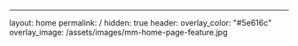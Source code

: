 ---
layout: home
permalink: /
hidden: true
header:
  overlay_color: "#5e616c"
  overlay_image: /assets/images/mm-home-page-feature.jpg

